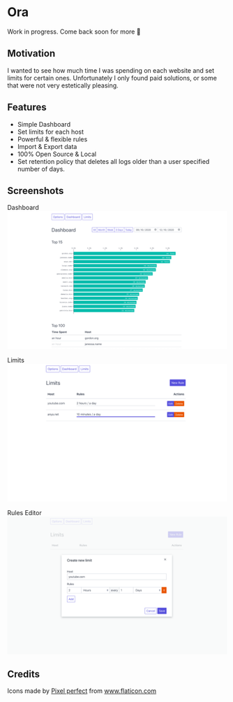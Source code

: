 # Ora

Work in progress. Come back soon for more 🚀

## Motivation

I wanted to see how much time I was spending on each website and set limits for certain ones.
Unfortunately I only found paid solutions, or some that were not very estetically pleasing.

## Features

- Simple Dashboard
- Set limits for each host
- Powerful & flexible rules
- Import & Export data
- 100% Open Source & Local
- Set retention policy that deletes all logs older than a user specified number of days.

## Screenshots

Dashboard
![Dashboard](./store/a.png)

Limits
![Limits](./store/b.png)

Rules Editor
![Limit editor](./store/c.png)

## Credits

<div>Icons made by <a href="https://www.flaticon.com/authors/pixel-perfect" title="Pixel perfect">Pixel perfect</a> from <a href="https://www.flaticon.com/" title="Flaticon">www.flaticon.com</a></div>
